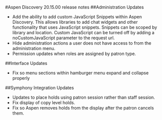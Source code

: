 #Aspen Discovery 20.15.00 release notes
##Administration Updates
- Add the ability to add custom JavaScript Snippets within Aspen Discovery. This allows libraries to add chat widgets and other functionality that uses JavaScript snippets. Snippets can be scoped by library and location. Custom JavaScript can be turned off by adding a noCustomJavaScript parameter to the request url.
- Hide administration actions a user does not have access to from the administration menu.
- Permission updates when roles are assigned by patron type.  

##Interface Updates
- Fix so menu sections within hamburger menu expand and collapse properly

##Symphony Integration Updates
- Updates to place holds using patron session rather than staff session. 
- Fix display of copy level holds. 
- Fix so Aspen removes holds from the display after the patron cancels them.
